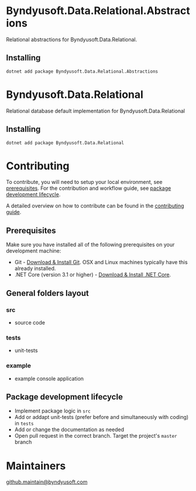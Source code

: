 # Byndyusoft.Data.Relational.Abstractions
Relational abstractions for Byndyusoft.Data.Relational.

## Installing

```shell
dotnet add package Byndyusoft.Data.Relational.Abstractions
```

# Byndyusoft.Data.Relational
Relational database default implementation for Byndyusoft.Data.Relational

## Installing

```shell
dotnet add package Byndyusoft.Data.Relational
```


# Contributing

To contribute, you will need to setup your local environment, see [prerequisites](#prerequisites). For the contribution and workflow guide, see [package development lifecycle](#package-development-lifecycle).

A detailed overview on how to contribute can be found in the [contributing guide](CONTRIBUTING.md).

## Prerequisites

Make sure you have installed all of the following prerequisites on your development machine:

- Git - [Download & Install Git](https://git-scm.com/downloads). OSX and Linux machines typically have this already installed.
- .NET Core (version 3.1 or higher) - [Download & Install .NET Core](https://dotnet.microsoft.com/download/dotnet-core/3.1).

## General folders layout

### src
- source code

### tests

- unit-tests

### example

- example console application

## Package development lifecycle

- Implement package logic in `src`
- Add or addapt unit-tests (prefer before and simultaneously with coding) in `tests`
- Add or change the documentation as needed
- Open pull request in the correct branch. Target the project's `master` branch

# Maintainers

[github.maintain@byndyusoft.com](mailto:github.maintain@byndyusoft.com)
